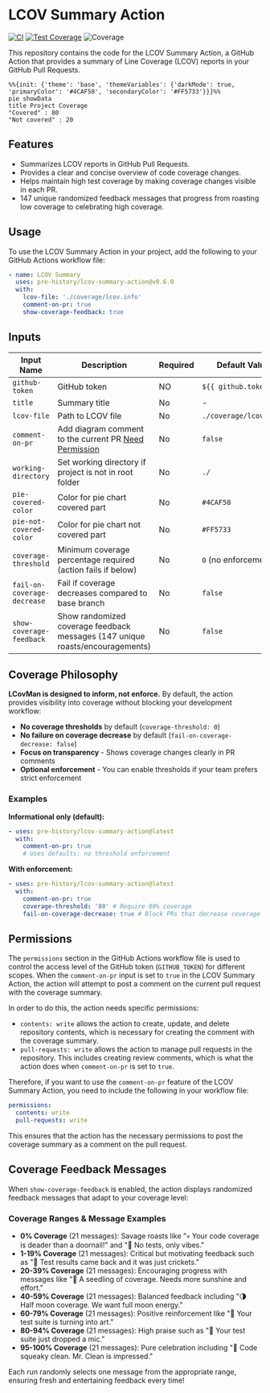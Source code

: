 # LCOV Summary Action

[![CI](https://github.com/pre-history/lcov-summary-action/workflows/CI/badge.svg)](https://github.com/pre-history/lcov-summary-action/actions/workflows/ci.yml)
[![Test Coverage](https://github.com/pre-history/lcov-summary-action/workflows/Test%20Coverage%20with%20LCovMan/badge.svg)](https://github.com/pre-history/lcov-summary-action/actions/workflows/test-coverage.yml)
![Coverage](https://img.shields.io/badge/coverage-0%25-red?style=for-the-badge)

This repository contains the code for the LCOV Summary Action, a GitHub Action that provides a summary of Line Coverage (LCOV) reports in your GitHub Pull Requests.

```mermaid
%%{init: {'theme': 'base', 'themeVariables': {'darkMode': true, 'primaryColor': '#4CAF50', 'secondaryColor': '#FF5733'}}}%%
pie showData
title Project Coverage
"Covered" : 80
"Not covered" : 20
```

## Features

- Summarizes LCOV reports in GitHub Pull Requests.
- Provides a clear and concise overview of code coverage changes.
- Helps maintain high test coverage by making coverage changes visible in each PR.
- 147 unique randomized feedback messages that progress from roasting low coverage to celebrating high coverage.

## Usage

To use the LCOV Summary Action in your project, add the following to your GitHub Actions workflow file:

```yaml
- name: LCOV Summary
  uses: pre-history/lcov-summary-action@v0.6.0
  with:
    lcov-file: './coverage/lcov.info'
    comment-on-pr: true
    show-coverage-feedback: true
```

## Inputs

| Input Name                  | Description                                                                   | Required | Default Value          |
| --------------------------- | ----------------------------------------------------------------------------- | -------- | ---------------------- |
| `github-token`              | GitHub token                                                                  | NO       | `${{ github.token }}`  |
| `title`                     | Summary title                                                                 | No       | -                      |
| `lcov-file`                 | Path to LCOV file                                                             | No       | `./coverage/lcov.info` |
| `comment-on-pr`             | Add diagram comment to the current PR [Need Permission](#permissions)         | No       | `false`                |
| `working-directory`         | Set working directory if project is not in root folder                        | No       | `./`                   |
| `pie-covered-color`         | Color for pie chart covered part                                              | No       | `#4CAF50`              |
| `pie-not-covered-color`     | Color for pie chart not covered part                                          | No       | `#FF5733`              |
| `coverage-threshold`        | Minimum coverage percentage required (action fails if below)                  | No       | `0` (no enforcement)   |
| `fail-on-coverage-decrease` | Fail if coverage decreases compared to base branch                            | No       | `false`                |
| `show-coverage-feedback`    | Show randomized coverage feedback messages (147 unique roasts/encouragements) | No       | `false`                |

## Coverage Philosophy

**LCovMan is designed to inform, not enforce.** By default, the action provides visibility into coverage without blocking your development workflow:

- **No coverage thresholds** by default (`coverage-threshold: 0`)
- **No failure on coverage decrease** by default (`fail-on-coverage-decrease: false`)
- **Focus on transparency** - Shows coverage changes clearly in PR comments
- **Optional enforcement** - You can enable thresholds if your team prefers strict enforcement

### Examples

**Informational only (default):**

```yaml
- uses: pre-history/lcov-summary-action@latest
  with:
    comment-on-pr: true
    # Uses defaults: no threshold enforcement
```

**With enforcement:**

```yaml
- uses: pre-history/lcov-summary-action@latest
  with:
    comment-on-pr: true
    coverage-threshold: '80' # Require 80% coverage
    fail-on-coverage-decrease: true # Block PRs that decrease coverage
```

## Permissions

The `permissions` section in the GitHub Actions workflow file is used to control the access level of the GitHub token (`GITHUB_TOKEN`) for different scopes. When the `comment-on-pr` input is set to `true` in the LCOV Summary Action, the action will attempt to post a comment on the current pull request with the coverage summary.

In order to do this, the action needs specific permissions:

- `contents: write` allows the action to create, update, and delete repository contents, which is necessary for creating the comment with the coverage summary.
- `pull-requests: write` allows the action to manage pull requests in the repository. This includes creating review comments, which is what the action does when `comment-on-pr` is set to `true`.

Therefore, if you want to use the `comment-on-pr` feature of the LCOV Summary Action, you need to include the following in your workflow file:

```yaml
permissions:
  contents: write
  pull-requests: write
```

This ensures that the action has the necessary permissions to post the coverage summary as a comment on the pull request.

## Coverage Feedback Messages

When `show-coverage-feedback` is enabled, the action displays randomized feedback messages that adapt to your coverage level:

### Coverage Ranges & Message Examples

- **0% Coverage** (21 messages): Savage roasts like "💀 Your code coverage is deader than a doornail!" and "🔮 No tests, only vibes."
- **1-19% Coverage** (21 messages): Critical but motivating feedback such as "🦗 Test results came back and it was just crickets."
- **20-39% Coverage** (21 messages): Encouraging progress with messages like "🌱 A seedling of coverage. Needs more sunshine and effort."
- **40-59% Coverage** (21 messages): Balanced feedback including "🌗 Half moon coverage. We want full moon energy."
- **60-79% Coverage** (21 messages): Positive reinforcement like "🎨 Your test suite is turning into art."
- **80-94% Coverage** (21 messages): High praise such as "🎤 Your test suite just dropped a mic."
- **95-100% Coverage** (21 messages): Pure celebration including "🧼 Code squeaky clean. Mr. Clean is impressed."

Each run randomly selects one message from the appropriate range, ensuring fresh and entertaining feedback every time!
